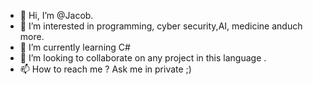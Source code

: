 - 👋 Hi, I’m @Jacob. 
- 👀 I’m interested in programming, cyber security,AI, medicine anduch more. 
- 🌱 I’m currently learning C#
- 💞️ I’m looking to collaborate on any project in this language . 
- 📫 How to reach me ? Ask me in private ;)




